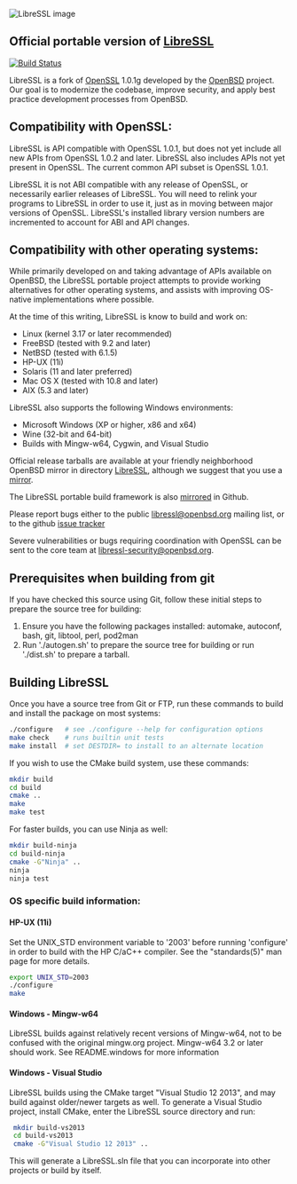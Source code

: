![LibreSSL image](http://www.libressl.org/images/libressl.jpg)
## Official portable version of [LibreSSL](http://www.libressl.org) ##

[![Build Status](https://travis-ci.org/libressl-portable/portable.svg?branch=master)](https://travis-ci.org/libressl-portable/portable)

LibreSSL is a fork of [OpenSSL](https://www.openssl.org) 1.0.1g developed by the
[OpenBSD](http://www.openbsd.org) project.  Our goal is to modernize the codebase,
improve security, and apply best practice development processes from OpenBSD.

## Compatibility with OpenSSL: ##

LibreSSL is API compatible with OpenSSL 1.0.1, but does not yet include all
new APIs from OpenSSL 1.0.2 and later. LibreSSL also includes APIs not yet
present in OpenSSL. The current common API subset is OpenSSL 1.0.1.

LibreSSL it is not ABI compatible with any release of OpenSSL, or necessarily
earlier releases of LibreSSL. You will need to relink your programs to
LibreSSL in order to use it, just as in moving between major versions of OpenSSL.
LibreSSL's installed library version numbers are incremented to account for
ABI and API changes.

## Compatibility with other operating systems: ##

While primarily developed on and taking advantage of APIs available on OpenBSD,
the LibreSSL portable project attempts to provide working alternatives for
other operating systems, and assists with improving OS-native implementations
where possible.

At the time of this writing, LibreSSL is know to build and work on:

* Linux (kernel 3.17 or later recommended)
* FreeBSD (tested with 9.2 and later)
* NetBSD (tested with 6.1.5)
* HP-UX (11i)
* Solaris (11 and later preferred)
* Mac OS X (tested with 10.8 and later)
* AIX (5.3 and later)

LibreSSL also supports the following Windows environments:
* Microsoft Windows (XP or higher, x86 and x64)
* Wine (32-bit and 64-bit)
* Builds with Mingw-w64, Cygwin, and Visual Studio

Official release tarballs are available at your friendly neighborhood
OpenBSD mirror in directory
[LibreSSL](http://ftp.openbsd.org/pub/OpenBSD/LibreSSL/),
although we suggest that you use a [mirror](http://www.openbsd.org/ftp.html).

The LibreSSL portable build framework is also
[mirrored](https://github.com/libressl-portable/portable) in Github.

Please report bugs either to the public libressl@openbsd.org mailing list,
or to the github
[issue tracker](https://github.com/libressl-portable/portable/issues)

Severe vulnerabilities or bugs requiring coordination with OpenSSL can be
sent to the core team at libressl-security@openbsd.org.

## Prerequisites when building from git ##

If you have checked this source using Git, follow these initial steps to
prepare the source tree for building:

1. Ensure you have the following packages installed:
   automake, autoconf, bash, git, libtool, perl, pod2man
2. Run './autogen.sh' to prepare the source tree for building or
   run './dist.sh' to prepare a tarball.

## Building LibreSSL ##

Once you have a source tree from Git or FTP, run these commands to build and
install the package on most systems:

```sh
./configure   # see ./configure --help for configuration options
make check    # runs builtin unit tests
make install  # set DESTDIR= to install to an alternate location
```

If you wish to use the CMake build system, use these commands:

```sh
mkdir build
cd build
cmake ..
make
make test
```

For faster builds, you can use Ninja as well:

```sh
mkdir build-ninja
cd build-ninja
cmake -G"Ninja" ..
ninja
ninja test
```

### OS specific build information: ###

#### HP-UX (11i) ####

Set the UNIX_STD environment variable to '2003' before running 'configure'
in order to build with the HP C/aC++ compiler. See the "standards(5)" man
page for more details.

```sh
export UNIX_STD=2003
./configure
make
```

#### Windows - Mingw-w64 ####

LibreSSL builds against relatively recent versions of Mingw-w64, not to be
confused with the original mingw.org project.  Mingw-w64 3.2 or later
should work. See README.windows for more information

#### Windows - Visual Studio ####

LibreSSL builds using the CMake target "Visual Studio 12 2013", and may build
against older/newer targets as well. To generate a Visual Studio project,
install CMake, enter the LibreSSL source directory and run:

```sh
 mkdir build-vs2013
 cd build-vs2013
 cmake -G"Visual Studio 12 2013" ..
```

This will generate a LibreSSL.sln file that you can incorporate into other
projects or build by itself.
